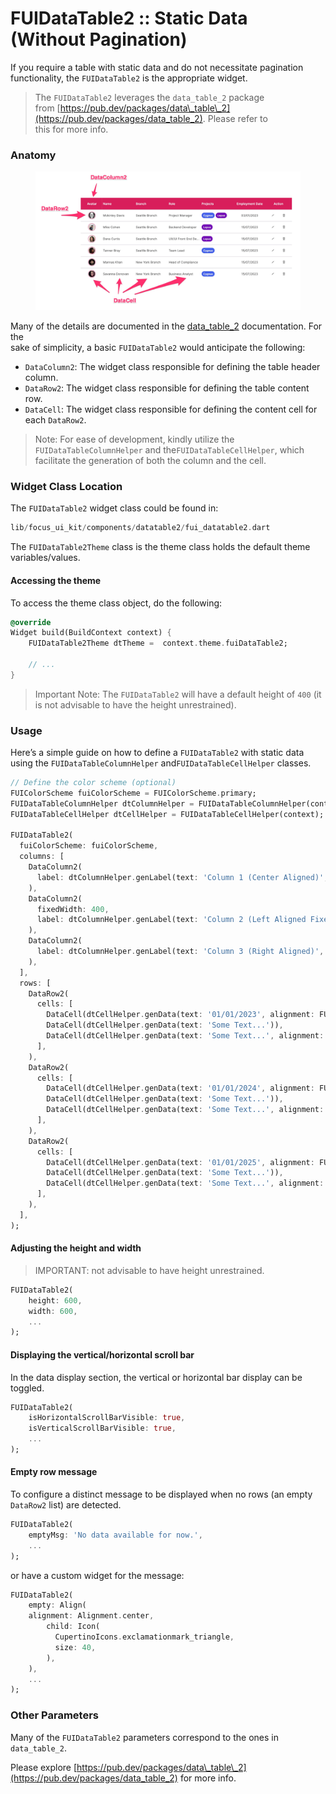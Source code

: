 # FUIDataTable2 :: Static Data (Without Pagination)

If you require a table with static data and do not necessitate pagination functionality, the `FUIDataTable2` is the appropriate widget.

> The `FUIDataTable2` leverages the `data_table_2` package\
> from [https://pub.dev/packages/data\_table\_2](https://pub.dev/packages/data_table_2). Please refer to\
> this for more info.

### Anatomy

<figure><img src="../../../.gitbook/assets/fuidatatable01.jpg" alt=""><figcaption></figcaption></figure>

Many of the details are documented in the [data\_table\_2](https://pub.dev/packages/data_table_2) documentation. For the\
sake of simplicity, a basic `FUIDataTable2` would anticipate the following:

* `DataColumn2`: The widget class responsible for defining the table header column.
* `DataRow2`: The widget class responsible for defining the table content row.
* `DataCell`: The widget class responsible for defining the content cell for each `DataRow2`.

> Note: For ease of development, kindly utilize the `FUIDataTableColumnHelper` and the`FUIDataTableCellHelper`, which facilitate the generation of both the column and the cell.

### Widget Class Location

The `FUIDataTable2` widget class could be found in:

```dart
lib/focus_ui_kit/components/datatable2/fui_datatable2.dart
```

The `FUIDataTable2Theme` class is the theme class holds the default theme variables/values.

#### Accessing the theme

To access the theme class object, do the following:

```dart
@override
Widget build(BuildContext context) {
    FUIDataTable2Theme dtTheme =  context.theme.fuiDataTable2;
    
    // ...
}
```

> Important Note: The `FUIDataTable2` will have a default height of `400` (it is not advisable to have the height unrestrained).

### Usage

Here’s a simple guide on how to define a `FUIDataTable2` with static data using the `FUIDataTableColumnHelper` and`FUIDataTableCellHelper` classes.

```dart
// Define the color scheme (optional)
FUIColorScheme fuiColorScheme = FUIColorScheme.primary;
FUIDataTableColumnHelper dtColumnHelper = FUIDataTableColumnHelper(context, fuiColorScheme: fuiColorScheme);
FUIDataTableCellHelper dtCellHelper = FUIDataTableCellHelper(context);

FUIDataTable2(
  fuiColorScheme: fuiColorScheme,
  columns: [
    DataColumn2(
      label: dtColumnHelper.genLabel(text: 'Column 1 (Center Aligned)', alignment: FUIDataTable2Alignment.center),
    ),
    DataColumn2(
      fixedWidth: 400,
      label: dtColumnHelper.genLabel(text: 'Column 2 (Left Aligned Fixed Width)'),
    ),
    DataColumn2(
      label: dtColumnHelper.genLabel(text: 'Column 3 (Right Aligned)', alignment: FUIDataTable2Alignment.right),
    ),
  ],
  rows: [
    DataRow2(
      cells: [
        DataCell(dtCellHelper.genData(text: '01/01/2023', alignment: FUIDataTable2Alignment.center)),
        DataCell(dtCellHelper.genData(text: 'Some Text...')),
        DataCell(dtCellHelper.genData(text: 'Some Text...', alignment: FUIDataTable2Alignment.right)),
      ],
    ),
    DataRow2(
      cells: [
        DataCell(dtCellHelper.genData(text: '01/01/2024', alignment: FUIDataTable2Alignment.center)),
        DataCell(dtCellHelper.genData(text: 'Some Text...')),
        DataCell(dtCellHelper.genData(text: 'Some Text...', alignment: FUIDataTable2Alignment.right)),
      ],
    ),
    DataRow2(
      cells: [
        DataCell(dtCellHelper.genData(text: '01/01/2025', alignment: FUIDataTable2Alignment.center)),
        DataCell(dtCellHelper.genData(text: 'Some Text...')),
        DataCell(dtCellHelper.genData(text: 'Some Text...', alignment: FUIDataTable2Alignment.right)),
      ],
    ),
  ],
);
```

#### Adjusting the height and width

> IMPORTANT: not advisable to have height unrestrained.

```dart
FUIDataTable2(
    height: 600,
    width: 600,
    ...
);
```

#### Displaying the vertical/horizontal scroll bar

In the data display section, the vertical or horizontal bar display can be toggled.

```dart
FUIDataTable2(
    isHorizontalScrollBarVisible: true,
    isVerticalScrollBarVisible: true,
    ...
);
```

#### Empty row message

To configure a distinct message to be displayed when no rows (an empty `DataRow2` list) are detected.

```dart
FUIDataTable2(
    emptyMsg: 'No data available for now.',
    ...
);
```

or have a custom widget for the message:

```dart
FUIDataTable2(
    empty: Align(
    alignment: Alignment.center,
        child: Icon(
          CupertinoIcons.exclamationmark_triangle,
          size: 40,
        ),
    ),
    ...
);
```

### Other Parameters

Many of the `FUIDataTable2` parameters correspond to the ones in `data_table_2`.

Please explore [https://pub.dev/packages/data\_table\_2](https://pub.dev/packages/data_table_2) for more info.

